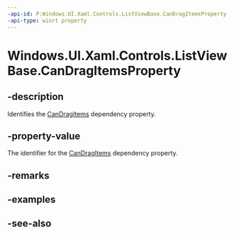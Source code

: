 ```yaml
---
-api-id: P:Windows.UI.Xaml.Controls.ListViewBase.CanDragItemsProperty
-api-type: winrt property
---
```


<!-- Property syntax
public Windows.UI.Xaml.DependencyProperty CanDragItemsProperty { get; }
-->

# Windows.UI.Xaml.Controls.ListViewBase.CanDragItemsProperty

## -description
Identifies the [CanDragItems](listviewbase_candragitems.md) dependency property.



## -property-value
The identifier for the [CanDragItems](listviewbase_candragitems.md) dependency property.

## -remarks

## -examples

## -see-also
